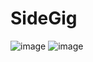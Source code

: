 # SideGig

![image](https://github.com/user-attachments/assets/56984ff6-4369-4444-8816-4765c3732e9f) ![image](https://github.com/user-attachments/assets/2c698b25-7ea0-47d5-8c8b-1238400cceb7)


